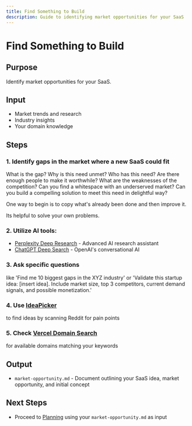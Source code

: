```yaml
---
title: Find Something to Build
description: Guide to identifying market opportunities for your SaaS
---
```


# Find Something to Build

## Purpose 

Identify market opportunities for your SaaS.

## Input

* Market trends and research
* Industry insights
* Your domain knowledge

## Steps

### 1. Identify gaps in the market where a new SaaS could fit

What is the gap? Why is this need unmet? Who has this need? Are there enough people to make it worthwhile?  What are the weaknesses of the competition? Can you find a whitespace with an underserved market? Can you build a compelling solution to meet this need in delightful way?

One way to begin is to copy what's already been done and then improve it. 

Its helpful to solve your own problems. 

### 2. Utilize AI tools:
* [Perplexity Deep Research](https://www.perplexity.ai/) - Advanced AI research assistant
* [ChatGPT Deep Search](https://chat.openai.com/) - OpenAI's conversational AI

### 3. Ask specific questions 

like 'Find me 10 biggest gaps in the XYZ industry' or 'Validate this startup idea: [insert idea]. Include market size, top 3 competitors, current demand signals, and possible monetization.'

### 4. Use [IdeaPicker](https://ideapicker.io/ideas)

to find ideas by scanning Reddit for pain points
### 5. Check [Vercel Domain Search](https://vercel.com/domains) 

for available domains matching your keywords

## Output

* `market-opportunity.md` - Document outlining your SaaS idea, market opportunity, and initial concept

## Next Steps

* Proceed to [Planning](../planning/index.md) using your `market-opportunity.md` as input

